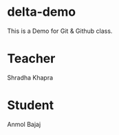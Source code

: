 # delta-demo
This is a Demo for Git &amp; Github class.

# Teacher
Shradha Khapra

# Student 
Anmol Bajaj